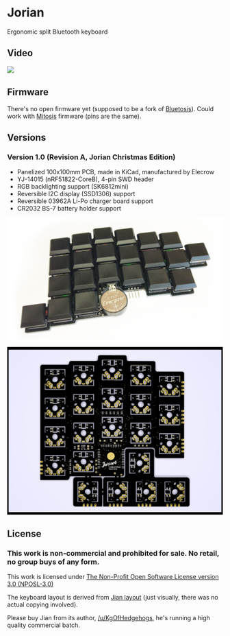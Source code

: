 # Jorian

Ergonomic split Bluetooth keyboard

## Video

[![](http://img.youtube.com/vi/ukfxo65KX0A/0.jpg)](https://youtu.be/ukfxo65KX0A)

## Firmware

There's no open firmware yet (supposed to be a fork of [Bluetosis](https://github.com/joric/bluetosis)). Could work with [Mitosis](https://github.com/reversebias/mitosis) firmware (pins are the same).

## Versions

### Version 1.0 (Revision A, Jorian Christmas Edition)

* Panelized 100x100mm PCB, made in KiCad, manufactured by Elecrow
* YJ-14015 (nRF51822-CoreB), 4-pin SWD header
* RGB backlighting support (SK6812mini)
* Reversible I2C display (SSD1306) support
* Reversible 03962A Li-Po charger board support
* CR2032 BS-7 battery holder support

![](images/jorian-1.0-assembled.jpg)

![](images/jorian-1.0.jpg)

## License

### This work is non-commercial and prohibited for sale. No retail, no group buys of any form.

This work is licensed under [The Non-Profit Open Software License version 3.0 (NPOSL-3.0)](https://opensource.org/licenses/NPOSL-3.0)

The keyboard layout is derived from [Jian layout](http://www.keyboard-layout-editor.com/#/gists/4b6c2af67148f58ddd6c6b2976c4370f) (just visually, there was no actual copying involved).

Please buy Jian from its author, [/u/KgOfHedgehogs](http://reddit.com/u/KgOfHedgehogs), he's running a high quality commercial batch.


